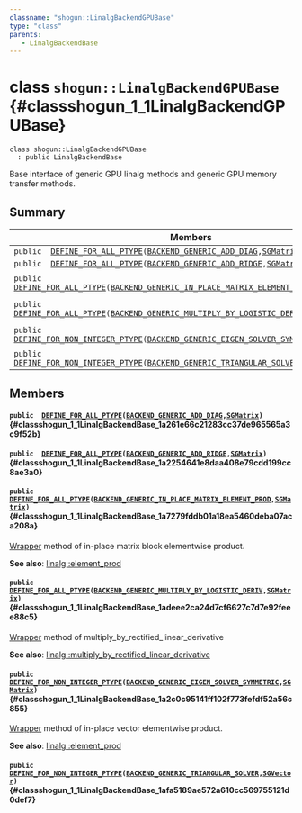 ```yaml
---
classname: "shogun::LinalgBackendGPUBase"
type: "class"
parents:
   - LinalgBackendBase
---
```


# class `shogun::LinalgBackendGPUBase` {#classshogun_1_1LinalgBackendGPUBase}

```
class shogun::LinalgBackendGPUBase
  : public LinalgBackendBase
```

Base interface of generic GPU linalg methods and generic GPU memory transfer methods.

## Summary

 Members                        | Descriptions
--------------------------------|---------------------------------------------
`public  `[`DEFINE_FOR_ALL_PTYPE`](#classshogun_1_1LinalgBackendBase_1a261e66c21283cc37de965565a3c9f52b)`(`[`BACKEND_GENERIC_ADD_DIAG`](#LinalgBackendEigen_8h_1a87832a810fda33d3dbdb38a63b55cfbb)`,`[`SGMatrix`](#classshogun_1_1SGMatrix)`)` | 
`public  `[`DEFINE_FOR_ALL_PTYPE`](#classshogun_1_1LinalgBackendBase_1a2254641e8daa408e79cdd199cc8ae3a0)`(`[`BACKEND_GENERIC_ADD_RIDGE`](#LinalgBackendEigen_8h_1a933cb2066b0f13442c6cdcfc9a1111f9)`,`[`SGMatrix`](#classshogun_1_1SGMatrix)`)` | 
`public  `[`DEFINE_FOR_ALL_PTYPE`](#classshogun_1_1LinalgBackendBase_1a7279fddb01a18ea5460deba07aca208a)`(`[`BACKEND_GENERIC_IN_PLACE_MATRIX_ELEMENT_PROD`](#LinalgBackendEigen_8h_1acc37c92fcd41745a264c0bed8f2dbc39)`,`[`SGMatrix`](#classshogun_1_1SGMatrix)`)` | [Wrapper](#classWrapper) method of in-place matrix block elementwise product.
`public  `[`DEFINE_FOR_ALL_PTYPE`](#classshogun_1_1LinalgBackendBase_1adeee2ca24d7cf6627c7d7e92feee88c5)`(`[`BACKEND_GENERIC_MULTIPLY_BY_LOGISTIC_DERIV`](#LinalgBackendEigen_8h_1acf6e1f42783459111138470543074067)`,`[`SGMatrix`](#classshogun_1_1SGMatrix)`)` | [Wrapper](#classWrapper) method of multiply_by_rectified_linear_derivative
`public  `[`DEFINE_FOR_NON_INTEGER_PTYPE`](#classshogun_1_1LinalgBackendBase_1a2c0c95141ff102f773fefdf52a56c855)`(`[`BACKEND_GENERIC_EIGEN_SOLVER_SYMMETRIC`](#LinalgBackendEigen_8h_1a552da5c11cf37943b028d1b144348bb5)`,`[`SGMatrix`](#classshogun_1_1SGMatrix)`)` | [Wrapper](#classWrapper) method of in-place vector elementwise product.
`public  `[`DEFINE_FOR_NON_INTEGER_PTYPE`](#classshogun_1_1LinalgBackendBase_1afa5189ae572a610cc569755121d0def7)`(`[`BACKEND_GENERIC_TRIANGULAR_SOLVER`](#LinalgBackendEigen_8h_1aa485a2f1c1369303b2e5a4e5d62bb978)`,`[`SGVector`](#classshogun_1_1SGVector)`)` | 

## Members

#### `public  `[`DEFINE_FOR_ALL_PTYPE`](#classshogun_1_1LinalgBackendBase_1a261e66c21283cc37de965565a3c9f52b)`(`[`BACKEND_GENERIC_ADD_DIAG`](#LinalgBackendEigen_8h_1a87832a810fda33d3dbdb38a63b55cfbb)`,`[`SGMatrix`](#classshogun_1_1SGMatrix)`)` {#classshogun_1_1LinalgBackendBase_1a261e66c21283cc37de965565a3c9f52b}

#### `public  `[`DEFINE_FOR_ALL_PTYPE`](#classshogun_1_1LinalgBackendBase_1a2254641e8daa408e79cdd199cc8ae3a0)`(`[`BACKEND_GENERIC_ADD_RIDGE`](#LinalgBackendEigen_8h_1a933cb2066b0f13442c6cdcfc9a1111f9)`,`[`SGMatrix`](#classshogun_1_1SGMatrix)`)` {#classshogun_1_1LinalgBackendBase_1a2254641e8daa408e79cdd199cc8ae3a0}

#### `public  `[`DEFINE_FOR_ALL_PTYPE`](#classshogun_1_1LinalgBackendBase_1a7279fddb01a18ea5460deba07aca208a)`(`[`BACKEND_GENERIC_IN_PLACE_MATRIX_ELEMENT_PROD`](#LinalgBackendEigen_8h_1acc37c92fcd41745a264c0bed8f2dbc39)`,`[`SGMatrix`](#classshogun_1_1SGMatrix)`)` {#classshogun_1_1LinalgBackendBase_1a7279fddb01a18ea5460deba07aca208a}

[Wrapper](#classWrapper) method of in-place matrix block elementwise product.

**See also**: [linalg::element_prod](#namespaceshogun_1_1linalg_1a0fb476f802c6ae03c6927ec6bfad695b)

#### `public  `[`DEFINE_FOR_ALL_PTYPE`](#classshogun_1_1LinalgBackendBase_1adeee2ca24d7cf6627c7d7e92feee88c5)`(`[`BACKEND_GENERIC_MULTIPLY_BY_LOGISTIC_DERIV`](#LinalgBackendEigen_8h_1acf6e1f42783459111138470543074067)`,`[`SGMatrix`](#classshogun_1_1SGMatrix)`)` {#classshogun_1_1LinalgBackendBase_1adeee2ca24d7cf6627c7d7e92feee88c5}

[Wrapper](#classWrapper) method of multiply_by_rectified_linear_derivative

**See also**: [linalg::multiply_by_rectified_linear_derivative](#namespaceshogun_1_1linalg_1ae5bb06ce8c045e1ba15656aa51188b61)

#### `public  `[`DEFINE_FOR_NON_INTEGER_PTYPE`](#classshogun_1_1LinalgBackendBase_1a2c0c95141ff102f773fefdf52a56c855)`(`[`BACKEND_GENERIC_EIGEN_SOLVER_SYMMETRIC`](#LinalgBackendEigen_8h_1a552da5c11cf37943b028d1b144348bb5)`,`[`SGMatrix`](#classshogun_1_1SGMatrix)`)` {#classshogun_1_1LinalgBackendBase_1a2c0c95141ff102f773fefdf52a56c855}

[Wrapper](#classWrapper) method of in-place vector elementwise product.

**See also**: [linalg::element_prod](#namespaceshogun_1_1linalg_1a0fb476f802c6ae03c6927ec6bfad695b)

#### `public  `[`DEFINE_FOR_NON_INTEGER_PTYPE`](#classshogun_1_1LinalgBackendBase_1afa5189ae572a610cc569755121d0def7)`(`[`BACKEND_GENERIC_TRIANGULAR_SOLVER`](#LinalgBackendEigen_8h_1aa485a2f1c1369303b2e5a4e5d62bb978)`,`[`SGVector`](#classshogun_1_1SGVector)`)` {#classshogun_1_1LinalgBackendBase_1afa5189ae572a610cc569755121d0def7}

